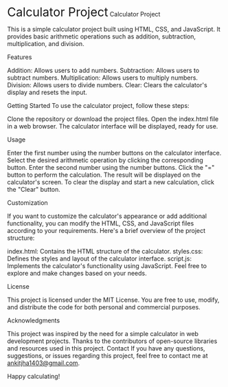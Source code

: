 <span style="font-size: 28px;">Calculator Project</span>
Calculator Project

This is a simple calculator project built using HTML, CSS, and JavaScript. It provides basic arithmetic operations such as addition, subtraction, multiplication, and division.

Features

Addition: Allows users to add numbers.
Subtraction: Allows users to subtract numbers.
Multiplication: Allows users to multiply numbers.
Division: Allows users to divide numbers.
Clear: Clears the calculator's display and resets the input.


Getting Started
To use the calculator project, follow these steps:

Clone the repository or download the project files.
Open the index.html file in a web browser.
The calculator interface will be displayed, ready for use.


Usage

Enter the first number using the number buttons on the calculator interface.
Select the desired arithmetic operation by clicking the corresponding button.
Enter the second number using the number buttons.
Click the "=" button to perform the calculation.
The result will be displayed on the calculator's screen.
To clear the display and start a new calculation, click the "Clear" button.


Customization

If you want to customize the calculator's appearance or add additional functionality, you can modify the HTML, CSS, and JavaScript files according to your requirements. Here's a brief overview of the project structure:

index.html: Contains the HTML structure of the calculator.
styles.css: Defines the styles and layout of the calculator interface.
script.js: Implements the calculator's functionality using JavaScript.
Feel free to explore and make changes based on your needs.

License

This project is licensed under the MIT License. You are free to use, modify, and distribute the code for both personal and commercial purposes.

Acknowledgments

This project was inspired by the need for a simple calculator in web development projects.
Thanks to the contributors of open-source libraries and resources used in this project.
Contact
If you have any questions, suggestions, or issues regarding this project, feel free to contact me at ankitjha1403@gmail.com.

Happy calculating!
